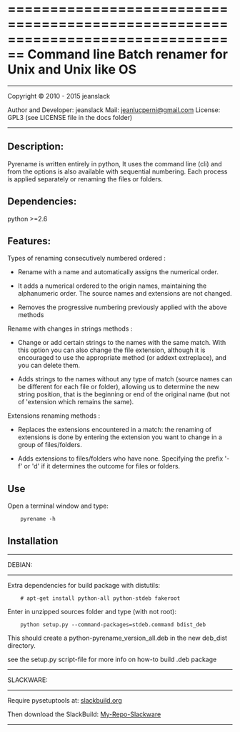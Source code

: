 ================================================================================ 
Command line Batch renamer for Unix and Unix like OS
================================================================================ 


--------------------------------------------------------------------------------

Copyright © 2010 - 2015 jeanslack 
 
  Author and Developer: jeanslack 
  Mail: <jeanlucperni@gmail.com>
  License: GPL3 (see LICENSE file in the docs folder)

--------------------------------------------------------------------------------

Description:
------- 

Pyrename is written entirely in python, It uses the command line (cli)
and from the options is also available with sequential numbering. Each 
process is applied separately or renaming the files or folders.


Dependencies:
-------

python >=2.6


Features:
-------
 
Types of renaming consecutively numbered ordered :

* Rename with a name and automatically assigns the numerical order.

* It adds a numerical ordered to the origin names, maintaining the 
alphanumeric order. The source names and extensions are not changed.

* Removes the progressive numbering previously applied with the above methods

Rename with changes in strings methods :

* Change or add certain strings to the names with the same match.
With this option you can also change the file extension, although 
it is encouraged to use the appropriate method (or addext extreplace), 
and you can delete them. 

* Adds strings to the names without any type of match (source names can 
be different for each file or folder), allowing us to determine the 
new string position, that is the beginning or end of the original 
name (but not of 'extension which remains the same).

Extensions renaming methods : 

* Replaces the extensions encountered in a match: the renaming of
extensions is done by entering the extension you want to change in 
a group of files/folders.

* Adds extensions to files/folders who have none. Specifying
the prefix '-f' or 'd' if it determines the outcome for files or folders.


Use
-------

Open a terminal window and type:

		pyrename -h


Installation
-------

--------------------------------------------------------------------------------

DEBIAN:

--------------------------------------------------------------------------------

Extra dependencies for build package with distutils:

		# apt-get install python-all python-stdeb fakeroot

Enter in unzipped sources folder and type (with not root):

		python setup.py --command-packages=stdeb.command bdist_deb

This should create a python-pyrename_version_all.deb in the new deb_dist directory.

see the setup.py script-file for more info on how-to build .deb package

--------------------------------------------------------------------------------

SLACKWARE:

--------------------------------------------------------------------------------

Require pysetuptools at: [slackbuild.org](http://slackbuilds.org/repository/14.1/python/pysetuptools/)

Then download the SlackBuild: [My-Repo-Slackware](https://github.com/jeanslack/My-Repo-Slackware/tree/master/slackware/utilities/pyrename)


--------------------------------------------------------------------------------

